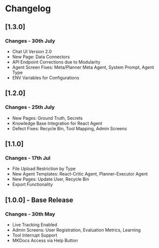 # Changelog

## [1.3.0]
### Changes - 30th July
- Chat UI Version 2.0
- New Page: Data Connectors
- API Endpoint Corrections due to Modularity
- Agent Screen Fixes: Meta/Planner Meta Agent, System Prompt, Agent Type
- ENV Variables for Configurations

## [1.2.0]
### Changes - 25th July
- New Pages: Ground Truth, Secrets
- Knowledge Base Integration for React Agent
- Defect Fixes: Recycle Bin, Tool Mapping, Admin Screens

## [1.1.0]
### Changes - 17th Jul
- File Upload Restriction by Type
- New Agent Templates: React-Critic Agent, Planner-Executor Agent
- New Pages: Update User, Recycle Bin
- Export Functionality

## [1.0.0] - Base Release
### Changes - 30th May
- Live Tracking Enabled
- Admin Screens: User Registration, Evaluation Metrics, Learning
- Tool Interrupt Support
- MKDocs Access via Help Button